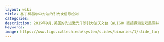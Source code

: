 ```yaml
---
layout: wiki
title: 基于机器学习方法的引力波信号检测
categories: 
description: 2015年9月,美国的先进激光干涉引力波天文台（aLIGO）直接探测到双黑洞并合发射的引力波，证实了爱因斯坦百年前的引力波预言。这一里程碑事件打开了利用引力波检验引力理论和探测宇宙及其中结构和天体形成演化的新窗口，开启了引力波天文学新纪元。但是在由于引力波信号强度极其微弱，无法直接探测得出一段信号是否属于引力波信号的范围。所以需要使用贝叶斯方法构建匹配滤波器来处理、检测有效信号，并输出最终引力波提取出来的数据
keywords: 
image: https://www.ligo.caltech.edu/system/slides/binaries/1/slide_large_image/DetectionSlide.jpg?1456255417
---
```

